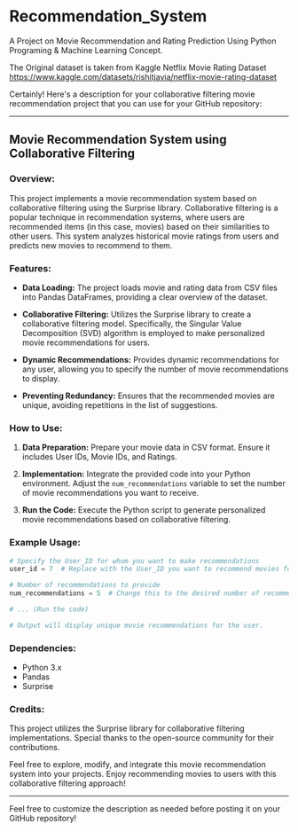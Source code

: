 # Recommendation_System
A Project on Movie Recommendation and Rating Prediction Using Python Programing &amp; Machine Learning Concept.

The Original dataset is taken from Kaggle Netflix Movie Rating Dataset https://www.kaggle.com/datasets/rishitjavia/netflix-movie-rating-dataset

Certainly! Here's a description for your collaborative filtering movie recommendation project that you can use for your GitHub repository:

---

## Movie Recommendation System using Collaborative Filtering

### Overview:

This project implements a movie recommendation system based on collaborative filtering using the Surprise library. Collaborative filtering is a popular technique in recommendation systems, where users are recommended items (in this case, movies) based on their similarities to other users. This system analyzes historical movie ratings from users and predicts new movies to recommend to them.

### Features:

- **Data Loading:** The project loads movie and rating data from CSV files into Pandas DataFrames, providing a clear overview of the dataset.
  
- **Collaborative Filtering:** Utilizes the Surprise library to create a collaborative filtering model. Specifically, the Singular Value Decomposition (SVD) algorithm is employed to make personalized movie recommendations for users.
  
- **Dynamic Recommendations:** Provides dynamic recommendations for any user, allowing you to specify the number of movie recommendations to display.

- **Preventing Redundancy:** Ensures that the recommended movies are unique, avoiding repetitions in the list of suggestions.

### How to Use:

1. **Data Preparation:** Prepare your movie data in CSV format. Ensure it includes User IDs, Movie IDs, and Ratings.

2. **Implementation:** Integrate the provided code into your Python environment. Adjust the `num_recommendations` variable to set the number of movie recommendations you want to receive.

3. **Run the Code:** Execute the Python script to generate personalized movie recommendations based on collaborative filtering.

### Example Usage:

```python
# Specify the User_ID for whom you want to make recommendations
user_id = 7  # Replace with the User_ID you want to recommend movies for

# Number of recommendations to provide
num_recommendations = 5  # Change this to the desired number of recommendations

# ... (Run the code)

# Output will display unique movie recommendations for the user.
```

### Dependencies:

- Python 3.x
- Pandas
- Surprise

### Credits:

This project utilizes the Surprise library for collaborative filtering implementations. Special thanks to the open-source community for their contributions.

Feel free to explore, modify, and integrate this movie recommendation system into your projects. Enjoy recommending movies to users with this collaborative filtering approach!

--- 

Feel free to customize the description as needed before posting it on your GitHub repository!
